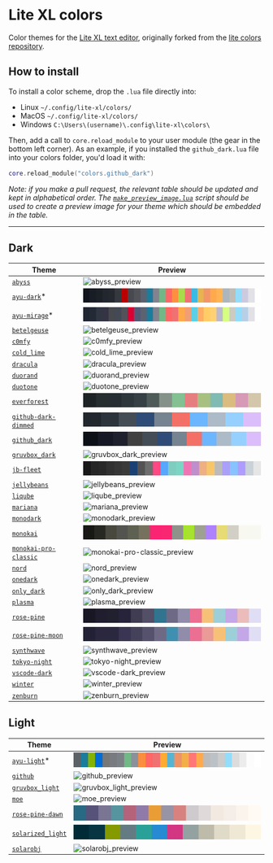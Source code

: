# Lite XL colors

Color themes for the [Lite XL text editor](https://github.com/lite-xl/lite-xl), originally forked from the [lite colors repository](https://github.com/rxi/lite-colors).

## How to install

To install a color scheme, drop the `.lua` file directly into:

*   Linux `~/.config/lite-xl/colors/`
*   MacOS `~/.config/lite-xl/colors/`
*   Windows `C:\Users\(username)\.config\lite-xl\colors\`

Then, add a call to `core.reload_module` to your user module (the gear in the bottom left corner). As an example, if you installed the `github_dark.lua` file into your colors folder, you'd load it with:

```lua
core.reload_module("colors.github_dark")
```

*Note: if you make a pull request, the relevant table should be updated and kept
in alphabetical order. The [`make_preview_image.lua`](make_preview_image.lua)
script should be used to create a preview image for your theme which should be
embedded in the table.*

---

## Dark

Theme                                                               | Preview                                                         
------------------------------------------------------------------- | ----------------------------------------------------------------
[`abyss`](colors/abyss.lua?raw=1)                                   | ![abyss_preview](previews/abyss.svg)                            
[`ayu-dark`](https://github.com/juliardi/lite-xl-ayu-theme.git)\*   | ![ayu-dark_preview](previews/ayu-dark.svg)                      
[`ayu-mirage`](https://github.com/juliardi/lite-xl-ayu-theme.git)\* | ![ayu-mirage_preview](previews/ayu-mirage.svg)                  
[`betelgeuse`](colors/betelgeuse.lua?raw=1)                         | ![betelgeuse_preview](previews/betelgeuse.svg)                  
[`c0mfy`](colors/c0mfy.lua?raw=1)                                   | ![c0mfy_preview](previews/c0mfy.svg)                            
[`cold_lime`](colors/cold_lime.lua?raw=1)                           | ![cold_lime_preview](previews/cold_lime.svg)                    
[`dracula`](colors/dracula.lua?raw=1)                               | ![dracula_preview](previews/dracula.svg)                        
[`duorand`](colors/duorand.lua?raw=1)                               | ![duorand_preview](previews/duorand.svg)                        
[`duotone`](colors/duotone.lua?raw=1)                               | ![duotone_preview](previews/duotone.svg)                        
[`everforest`](colors/everforest.lua?raw=1)                         | ![everforest_preview](previews/everforest.svg)                  
[`github-dark-dimmed`](colors/github-dark-dimmed.lua?raw=1)         | ![github-dark-dimmed_preview](previews/github-dark-dimmed.svg)  
[`github_dark`](colors/github_dark.lua?raw=1)                       | ![github_dark_preview](previews/github_dark.svg)                
[`gruvbox_dark`](colors/gruvbox_dark.lua?raw=1)                     | ![gruvbox_dark_preview](previews/gruvbox_dark.svg)              
[`jb-fleet`](colors/jb-fleet.lua?raw=1)                             | ![jb-fleet_preview](previews/jb-fleet.svg)                      
[`jellybeans`](colors/jellybeans.lua?raw=1)                         | ![jellybeans_preview](previews/jellybeans.svg)                  
[`liqube`](colors/liqube.lua?raw=1)                                 | ![liqube_preview](previews/liqube.svg)                          
[`mariana`](colors/mariana.lua?raw=1)                               | ![mariana_preview](previews/mariana.svg)                        
[`monodark`](colors/monodark.lua?raw=1)                             | ![monodark_preview](previews/monodark.svg)                      
[`monokai`](colors/monokai.lua?raw=1)                               | ![monokai_preview](previews/monokai.svg)                        
[`monokai-pro-classic`](colors/monokai-pro-classic.lua?raw=1)       | ![monokai-pro-classic_preview](previews/monokai-pro-classic.svg)
[`nord`](colors/nord.lua?raw=1)                                     | ![nord_preview](previews/nord.svg)                              
[`onedark`](colors/onedark.lua?raw=1)                               | ![onedark_preview](previews/onedark.svg)                        
[`only_dark`](colors/only_dark.lua?raw=1)                           | ![only_dark_preview](previews/only_dark.svg)                    
[`plasma`](colors/plasma.lua?raw=1)                                 | ![plasma_preview](previews/plasma.svg)                          
[`rose-pine`](colors/rose-pine.lua?raw=1)                           | ![rose-pine_preview](previews/rose-pine.svg)                    
[`rose-pine-moon`](colors/rose-pine-moon.lua?raw=1)                 | ![rose-pine-moon_preview](previews/rose-pine-moon.svg)          
[`synthwave`](colors/synthwave.lua?raw=1)                           | ![synthwave_preview](previews/synthwave.svg)                    
[`tokyo-night`](colors/tokyo-night.lua?raw=1)                       | ![tokyo-night_preview](previews/tokyo-night.svg)                
[`vscode-dark`](colors/vscode-dark.lua?raw=1)                       | ![vscode-dark_preview](previews/vscode-dark.svg)                
[`winter`](colors/winter.lua?raw=1)                                 | ![winter_preview](previews/winter.svg)                          
[`zenburn`](colors/zenburn.lua?raw=1)                               | ![zenburn_preview](previews/zenburn.svg)                        

## Light

Theme                                                              | Preview                                                 
------------------------------------------------------------------ | --------------------------------------------------------
[`ayu-light`](https://github.com/juliardi/lite-xl-ayu-theme.git)\* | ![ayu-light_preview](previews/ayu-light.svg)            
[`github`](colors/github.lua?raw=1)                                | ![github_preview](previews/github.svg)                  
[`gruvbox_light`](colors/gruvbox_light.lua?raw=1)                  | ![gruvbox_light_preview](previews/gruvbox_light.svg)    
[`moe`](colors/moe.lua?raw=1)                                      | ![moe_preview](previews/moe.svg)                        
[`rose-pine-dawn`](colors/rose-pine-dawn.lua?raw=1)                | ![rose-pine-dawn_preview](previews/rose-pine-dawn.svg)  
[`solarized_light`](colors/solarized_light.lua?raw=1)              | ![solarized_light_preview](previews/solarized_light.svg)
[`solarobj`](colors/solarobj.lua?raw=1)                            | ![solarobj_preview](previews/solarobj.svg)              
